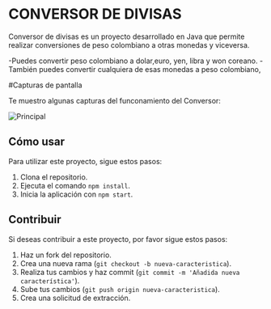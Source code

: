 # CONVERSOR DE DIVISAS

Conversor de divisas es un proyecto desarrollado en Java que permite realizar conversiones de peso colombiano a otras monedas y viceversa.

-Puedes convertir peso colombiano a dolar,euro, yen, libra y won coreano.
-También puedes convertir cualquiera de esas monedas a peso colombiano,

#Capturas de pantalla

Te muestro algunas capturas del funconamiento del Conversor:

![Principal](conversor/img/img1.png)



## Cómo usar

Para utilizar este proyecto, sigue estos pasos:

1. Clona el repositorio.
2. Ejecuta el comando `npm install`.
3. Inicia la aplicación con `npm start`.

## Contribuir

Si deseas contribuir a este proyecto, por favor sigue estos pasos:

1. Haz un fork del repositorio.
2. Crea una nueva rama (`git checkout -b nueva-caracteristica`).
3. Realiza tus cambios y haz commit (`git commit -m 'Añadida nueva característica'`).
4. Sube tus cambios (`git push origin nueva-caracteristica`).
5. Crea una solicitud de extracción.
